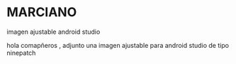 # MARCIANO
imagen ajustable android studio

hola comapñeros , adjunto una imagen ajustable para android studio de tipo ninepatch
